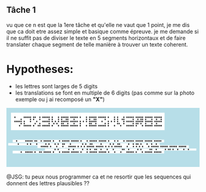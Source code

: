 ## Tâche 1

vu que ce n est que la 1ere tâche et qu'elle ne vaut que 1 point, je me dis que ca doit etre assez simple et basique comme épreuve.
je me demande si il ne suffit pas de diviser le texte en 5 segments horizontaux et de faire translater chaque segment de telle manière à trouver un texte coherent.

# Hypotheses:
* les lettres sont larges de 5 digits
* les translations se font en multiple de 6 digits (pas comme sur la photo exemple ou j ai recomposé un **"X"**)

![texte](1.png)

@JSG: tu peux nous programmer ca et ne resortir que les sequences qui donnent des lettres plausibles ??

